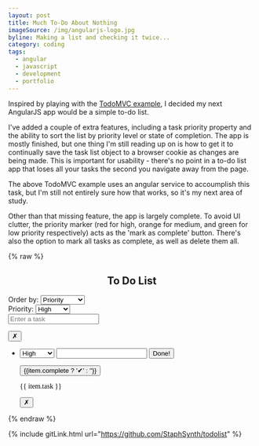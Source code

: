 ```yaml
---
layout: post
title: Much To-Do About Nothing
imageSource: /img/angularjs-logo.jpg
byline: Making a list and checking it twice...
category: coding
tags:
  - angular
  - javascript
  - development
  - portfolio
---
```


Inspired by playing with the [TodoMVC example](http://todomvc.com/examples/angularjs/#/), I decided my next AngularJS app would be a simple to-do list.

I've added a couple of extra features, including a task priority property and the ability to sort the list by priority level or state of completion. The app is mostly finished, but one thing I'm still reading up on is how to get it to continually save the task list object to a browser cookie as changes are being made. This is important for usability - there's no point in a to-do list app that loses all your tasks the second you navigate away from the page.

The above TodoMVC example uses an angular service to accoumplish this task, but I'm still not entirely sure how that works, so it's my next area of study.

Other than that missing feature, the app is largely complete. To avoid UI clutter, the priority marker (red for high, orange for medium, and green for low priority respectively) acts as the 'mark as complete' button. There's also the option to mark all tasks as complete, as well as delete them all. 

{% raw %}
<link rel="stylesheet" type="text/css" href="http://127.0.0.1:4000/css/todolist.css">
<link href="https://fonts.googleapis.com/css?family=Shadows+Into+Light" rel="stylesheet">
<script src="https://ajax.googleapis.com/ajax/libs/angularjs/1.5.7/angular.min.js"></script>
<script type="text/javascript" src="http://127.0.0.1:4000/js/todolist.js"></script>
<div class="angApp" style="text-align: left;">
  <h2><center>To Do List</center></h2>
  <div id="todoAppRoot" ng-app="todolistApp">
    <div ng-controller="todolistController as ctrl">
      <span class="ui">Order by:</span>
      <select ng-model="ctrl.order">
        <option value="priority,complete">Priority</option>
        <option value="complete,priority">Completion</option>
      </select>
      <div id="inputContainer">
        <div class="priorityDiv">
          <span class="ui">Priority:</span>
          <select ng-options="priority.id as priority.level for priority in ctrl.priorities" class="prioritySelect" ng-model="ctrl.userPriority">
            <option>High</option>
            <option>Medium</option>
            <option>Low</option>
          </select>
        </div> <!-- priorityDiv -->
        <div class="taskDiv">
          <form ng-submit="ctrl.add()">
            <input class="taskInput" type="text" ng-model="ctrl.userTask" placeholder="Enter a task">
          </form>
        </div> <!-- /taskDiv -->
        <div class="deleteDiv">
          <button class="deleteButton" ng-click="ctrl.delete('all')" title="Remove all tasks">✗</button>
        </div>
      </div> <!-- /itemContainer -->
      <ul id="todolist">
        <li class="tolistItem" ng-class="{ 'complete': item.complete }" ng-repeat="item in ctrl.list | orderBy:ctrl.order.split(',')">
          <div class="itemContainer">
            <div class="priorityDiv">
              <form ng-submit="item.editing = false" ng-show="item.editing">
                <select ng-options="priority.id as priority.level for priority in ctrl.priorities" ng-show="item.editing" class="prioritySelect" ng-model="item.priority" ng-model-options="{ updateOn: 'submit' }">
                  <option>High</option>
                  <option>Medium</option>
                  <option>Low</option>
                </select>
                <input class="edit" type="text" ng-model="item.task" ng-model-options="{ updateOn: 'submit' }">
                <input type="submit" value="Done!" />
              </form>
              <button ng-hide="item.editing" class="priorityButton" title="Item complete" ng-click="ctrl.complete(item)" ng-class="{ 'high': item.priority === 0, 'med': item.priority === 1, 'low': item.priority === 2 }" >{{item.complete ? '✔' : ''}}</button>
            </div> <!-- priorityDiv -->
            <div class="taskDiv">
              <p style="padding: 0; font-family: 'Shadows Into Light', cursive; color: black;" class="task" title="Double click to edit task" ng-class="{ 'done': item.complete }" ng-hide="item.editing" ng-dblclick="ctrl.editItem(item)">{{ item.task }}</p>
            </div> <!-- /taskDiv -->
            <div class="deleteDiv">
              <button class="deleteButton" ng-click="ctrl.delete(item)" title="Remove task">✗</button>
            </div> <!-- /deleteDiv -->
          </div> <!-- /itemContainer -->
        </li>
      </ul> <!-- /todoList -->
      <p ng-model="ctrl.jsonlist"></p>
    </div> <!-- /controller -->
  </div> <!-- /appRoot -->
</div> <!-- /angApp -->
{% endraw %}


{% include gitLink.html url="https://github.com/StaphSynth/todolist" %}
